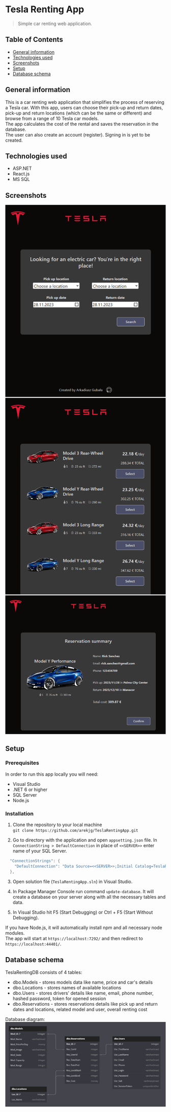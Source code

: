  # Tesla Renting App
> Simple car renting web application.

## Table of Contents
* [General information](#general-information)
* [Technologies used](#technologies-used)
* [Screenshots](#screenshots)
* [Setup](#setup)
* [Database schema](#database-schema)


## General information
This is a car renting web application that simplifies the process of reserving a Tesla car. With this app, users can choose their pick-up and return dates, pick-up and return locations (which can be the same or different) and browse from a range of 10 Tesla car models.\
The app calculates the cost of the rental and saves the reservation in the database.\
The user can also create an account (register). Signing in is yet to be created.


## Technologies used
- ASP.NET
- React.js
- MS SQL


## Screenshots
![Search form](./img/screen1.PNG)
![Car picker](./img/screen2.PNG)
![Summary](./img/screen3.PNG)


## Setup

### Prerequisites

In order to run this app locally you will need:
* Visual Studio
* .NET 6 or higher
* SQL Server
* Node.js


### Installation

1. Clone the repository to your local machine\
`git clone https://github.com/arekjg/TeslaRentingApp.git`

2. Go to directory with the application and open `appsetting.json` file. In `ConnectionString > DefaultConnection` in place of `<<SERVER>>` enter name of your SQL Server.

```c
  "ConnectionStrings": {
    "DefaultConnection": "Data Source=<<SERVER>>;Initial Catalog=TeslaRentingDB;Integrated Security=True;Connect Timeout=30;Encrypt=False"
  },
```

3. Open solution file (`TeslaRentingApp.sln`) in Visual Studio.

4. In Package Manager Console run command `update-database`. It will create a database on your server along with all the necessary tables and data.

5. In Visual Studio hit F5 (Start Debugging) or Ctrl + F5 (Start Without Debugging).

If you have Node.js, it will automatically install npm and all necessary node modules.\
The app will start at `https://localhost:7292/` and then redirect to `https://localhost:44401/`.


## Database schema

TeslaRentingDB consists of 4 tables:
* dbo.Models - stores models data like name, price and car's details
* dbo.Locations - stores names of available locations
* dbo.Users - stores drivers' details like name, email, phone number, hashed password, token for opened session
* dbo.Reservations - stores reservations details like pick up and return dates and locations, related model and user, overall renting cost

Database diagram:
![DB Diagram](./img/db-diagram.png)
